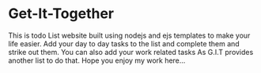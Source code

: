 # Get-It-Together
This is todo List website built using nodejs and ejs templates to make your life easier.
Add your day to day tasks to the list and complete them and strike out them.
You can also add your work related tasks As G.I.T provides another list to do that.
Hope you enjoy my work here...
